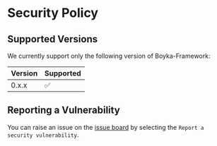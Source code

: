 # Security Policy

## Supported Versions

We currently support only the following version of Boyka-Framework:

| Version | Supported          |
| ------- | ------------------ |
| 0.x.x   | :white_check_mark: |

## Reporting a Vulnerability

You can raise an issue on the [issue board](https://github.com/BoykaFramework/boyka-framework/issues/new/choose) by selecting the `Report a security vulnerability`.
